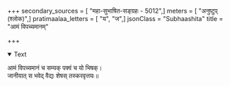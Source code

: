 +++
secondary_sources = [ "महा-सुभाषित-सङ्ग्रहः - 5012",]
meters = [ "अनुष्टुप् (श्लोक)",]
pratimaalaa_letters = [ "य", "ज",]
jsonClass = "Subhaashita"
title = "आमं विपच्यमानम्"

+++

<details open><summary>Text</summary>

आमं विपच्यमानं च सम्यक् पक्वं च यो भिषक्।  
जानीयात् स भवेद् वैद्यः शेषस् तस्करवृत्तयः॥
</details>
